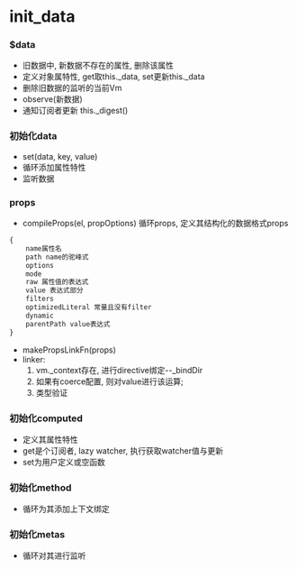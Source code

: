 # init_data

### $data
+ 旧数据中, 新数据不存在的属性, 删除该属性
+ 定义对象属特性, get取this.\_data, set更新this.\_data
+ 删除旧数据的监听的当前Vm
+ observe(新数据)
+ 通知订阅者更新 this.\_digest()

### 初始化data
+ set(data, key, value)
+ 循环添加属性特性
+ 监听数据

### props
+ compileProps(el, propOptions) 循环props, 定义其结构化的数据格式props

```js
{
    name属性名
    path name的驼峰式
    options
    mode
    raw 属性值的表达式
    value 表达式部分
    filters
    optimizedLiteral 常量且没有filter
    dynamic
    parentPath value表达式
}
```
+ makePropsLinkFn(props)
+ linker:
    1. vm.\_context存在, 进行directive绑定--\_bindDir
    2. 如果有coerce配置, 则对value进行该运算;
    3. 类型验证


### 初始化computed
+ 定义其属性特性
+ get是个订阅者, lazy watcher, 执行获取watcher值与更新
+ set为用户定义或空函数

### 初始化method
+ 循环为其添加上下文绑定

### 初始化metas
+ 循环对其进行监听
